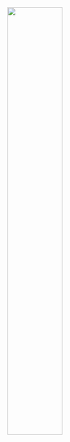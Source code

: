 <img src="https://user-images.githubusercontent.com/63964369/119273436-58654680-bbe1-11eb-8f59-c28d45e12cb2.png" width="50%"/>
